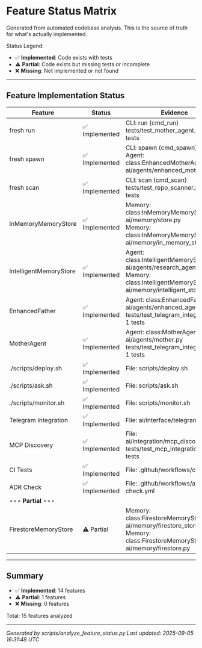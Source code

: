 # Feature Status Matrix

Generated from automated codebase analysis. This is the source of truth for what's actually implemented.

Status Legend:
- ✅ **Implemented**: Code exists with tests
- ⚠️ **Partial**: Code exists but missing tests or incomplete
- ❌ **Missing**: Not implemented or not found

---

## Feature Implementation Status

| Feature | Status | Evidence | Requirements |
|---------|--------|----------|--------------|
| fresh run | ✅ Implemented | CLI: run (cmd_run)<br>tests/test_mother_agent.py: 4 tests | - |
| fresh spawn | ✅ Implemented | CLI: spawn (cmd_spawn)<br>Agent: class:EnhancedMotherAgent in ai/agents/enhanced_mother.py | - |
| fresh scan | ✅ Implemented | CLI: scan (cmd_scan)<br>tests/test_repo_scanner.py: 4 tests | - |
| InMemoryMemoryStore | ✅ Implemented | Memory: class:InMemoryMemoryStore in ai/memory/store.py<br>Memory: class:InMemoryMemoryStore in ai/memory/in_memory_store.py | - |
| IntelligentMemoryStore | ✅ Implemented | Agent: class:IntelligentMemoryStore in ai/agents/research_agents.py<br>Memory: class:IntelligentMemoryStore in ai/memory/intelligent_store.py | - |
| EnhancedFather | ✅ Implemented | Agent: class:EnhancedFather in ai/agents/enhanced_agents.py<br>tests/test_telegram_integration.py: 1 tests | - |
| MotherAgent | ✅ Implemented | Agent: class:MotherAgent in ai/agents/mother.py<br>tests/test_telegram_integration.py: 1 tests | - |
| ./scripts/deploy.sh | ✅ Implemented | File: scripts/deploy.sh | - |
| ./scripts/ask.sh | ✅ Implemented | File: scripts/ask.sh | - |
| ./scripts/monitor.sh | ✅ Implemented | File: scripts/monitor.sh | - |
| Telegram Integration | ✅ Implemented | File: ai/interface/telegram_bot.py | TELEGRAM_BOT_TOKEN |
| MCP Discovery | ✅ Implemented | File: ai/integration/mcp_discovery.py<br>tests/test_mcp_integration.py: 2 tests | - |
| CI Tests | ✅ Implemented | File: .github/workflows/ci.yml | - |
| ADR Check | ✅ Implemented | File: .github/workflows/adr-check.yml | - |
| **--- Partial ---** | | | |
| FirestoreMemoryStore | ⚠️ Partial | Memory: class:FirestoreMemoryStore in ai/memory/firestore_store.py<br>Memory: class:FirestoreMemoryStore in ai/memory/firestore.py | FIREBASE_PROJECT_ID |

---

## Summary

- ✅ **Implemented**: 14 features
- ⚠️ **Partial**: 1 features  
- ❌ **Missing**: 0 features

Total: 15 features analyzed

---

*Generated by scripts/analyze_feature_status.py*
*Last updated: 2025-09-05 16:31:48 UTC*
